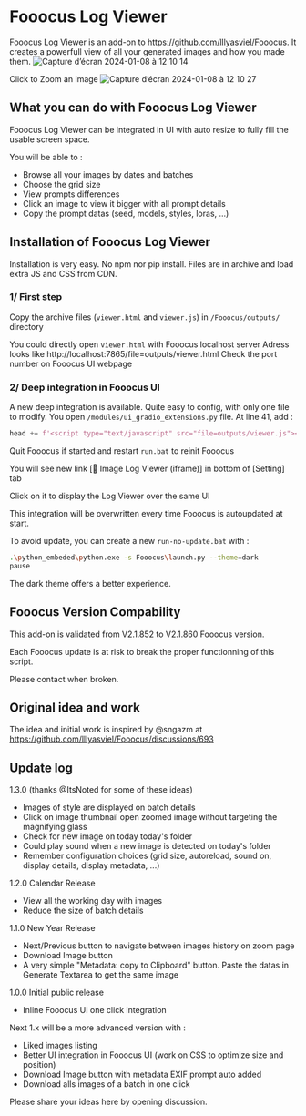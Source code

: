 # **Fooocus Log Viewer**

Fooocus Log Viewer is an add-on to https://github.com/lllyasviel/Fooocus. It creates a powerfull view of all your generated images and how you made them.
![Capture d’écran 2024-01-08 à 12 10 14](https://github.com/toutjavascript/Fooocus-Log-Viewer/assets/30899600/6ef6a842-a473-4d04-aaf7-7507008ef7fc)

Click to Zoom an image
![Capture d’écran 2024-01-08 à 12 10 27](https://github.com/toutjavascript/Fooocus-Log-Viewer/assets/30899600/713ecc47-0cfc-4381-a4c3-49154670f962)

## What you can do with **Fooocus Log Viewer**

Fooocus Log Viewer can be integrated in UI with auto resize to fully fill the usable screen space.

You will be able to :

- Browse all your images by dates and batches
- Choose the grid size
- View prompts differences
- Click an image to view it bigger with all prompt details
- Copy the prompt datas (seed, models, styles, loras, ...)

## Installation of Fooocus Log Viewer

Installation is very easy. No npm nor pip install. Files are in archive and load extra JS and CSS from CDN.

### 1/ First step

Copy the archive files (`viewer.html` and `viewer.js`) in `/Fooocus/outputs/` directory

You could directly open `viewer.html` with Fooocus localhost server
Adress looks like http://localhost:7865/file=outputs/viewer.html
Check the port number on Fooocus UI webpage

### 2/ Deep integration in Fooocus UI

A new deep integration is available. Quite easy to config, with only one file to modify.
You open `/modules/ui_gradio_extensions.py` file. At line 41, add :

```python
head += f'<script type="text/javascript" src="file=outputs/viewer.js"></script>\n'
```

Quit Fooocus if started and restart `run.bat` to reinit Fooocus

You will see new link [🎥 Image Log Viewer (iframe)] in bottom of [Setting] tab

Click on it to display the Log Viewer over the same UI

This integration will be overwritten every time Fooocus is autoupdated at start.

To avoid update, you can create a new `run-no-update.bat` with :

```bash
.\python_embeded\python.exe -s Fooocus\launch.py --theme=dark
pause
```

The dark theme offers a better experience.

## Fooocus Version Compability

This add-on is validated from V2.1.852 to V2.1.860 Fooocus version.

Each Fooocus update is at risk to break the proper functionning of this script.

Please contact when broken.

## Original idea and work 

The idea and initial work is inspired by @sngazm at https://github.com/lllyasviel/Fooocus/discussions/693


## Update log

1.3.0 (thanks @ItsNoted for some of these ideas)
- Images of style are displayed on batch details
- Click on image thumbnail open zoomed image without targeting the magnifying glass
- Check for new image on today today's folder
- Could play sound when a new image is detected on today's folder
- Remember configuration choices (grid size, autoreload, sound on, display details, display metadata, ...)

1.2.0 Calendar Release
- View all the working day with images
- Reduce the size of batch details

1.1.0 New Year Release
- Next/Previous button to navigate between images history on zoom page
- Download Image button 
- A very simple "Metadata: copy to Clipboard" button. Paste the datas in Generate Textarea to get the same image

1.0.0 Initial public release
- Inline Fooocus UI one click integration


Next 1.x will be a more advanced version with :
- Liked images listing
- Better UI integration in Fooocus UI (work on CSS to optimize size and position)
- Download Image button with metadata EXIF prompt auto added
- Download alls images of a batch in one click

Please share your ideas here by opening discussion. 


